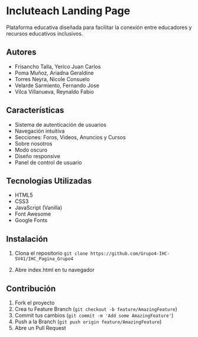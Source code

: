 # Incluteach Landing Page

Plataforma educativa diseñada para facilitar la conexión entre educadores y recursos educativos inclusivos.

## Autores

- Frisancho Talla, Yerico Juan Carlos
- Poma Muñoz, Ariadna Geraldine
- Torres Neyra, Nicole Consuelo
- Velarde Sarmiento, Fernando Jose
- Vilca Villanueva, Reynaldo Fabio

## Características

- Sistema de autenticación de usuarios
- Navegación intuitiva
- Secciones: Foros, Videos, Anuncios y Cursos
- Sobre nosotros
- Modo oscuro
- Diseño responsive
- Panel de control de usuario

## Tecnologías Utilizadas

- HTML5
- CSS3
- JavaScript (Vanilla)
- Font Awesome
- Google Fonts

## Instalación

1. Clona el repositorio
   ```git clone https://github.com/Grupo4-IHC-SV41/IHC_Pagina_Grupo4```

2. Abre index.html en tu navegador

## Contribución

1. Fork el proyecto
2. Crea tu Feature Branch (`git checkout -b feature/AmazingFeature`)
3. Commit tus cambios (`git commit -m 'Add some AmazingFeature'`)
4. Push a la Branch (`git push origin feature/AmazingFeature`)
5. Abre un Pull Request
